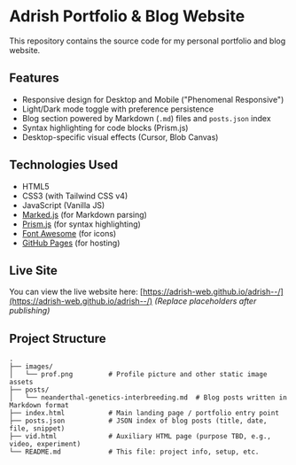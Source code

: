 # Adrish Portfolio & Blog Website

This repository contains the source code for my personal portfolio and blog website.

## Features

- Responsive design for Desktop and Mobile ("Phenomenal Responsive")
- Light/Dark mode toggle with preference persistence
- Blog section powered by Markdown (`.md`) files and `posts.json` index
- Syntax highlighting for code blocks (Prism.js)
- Desktop-specific visual effects (Cursor, Blob Canvas)

## Technologies Used

- HTML5
- CSS3 (with Tailwind CSS v4)
- JavaScript (Vanilla JS)
- [Marked.js](https://marked.js.org/) (for Markdown parsing)
- [Prism.js](https://prismjs.com/) (for syntax highlighting)
- [Font Awesome](https://fontawesome.com/) (for icons)
- [GitHub Pages](https://pages.github.com/) (for hosting)

## Live Site

You can view the live website here: [https://adrish-web.github.io/adrish--/](https://adrish-web.github.io/adrish--/)
_(Replace placeholders after publishing)_

## Project Structure

```plaintext
.
├── images/
│   └── prof.png         # Profile picture and other static image assets
├── posts/
│   └── neanderthal-genetics-interbreeding.md  # Blog posts written in Markdown format
├── index.html           # Main landing page / portfolio entry point
├── posts.json           # JSON index of blog posts (title, date, file, snippet)
├── vid.html             # Auxiliary HTML page (purpose TBD, e.g., video, experiment)
└── README.md            # This file: project info, setup, etc.
```
